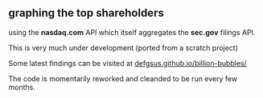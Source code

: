 ## graphing the top shareholders

using the **nasdaq.com** API which itself aggregates the
**sec.gov** filings API.

This is very much under development 
(ported from a scratch project)

Some latest findings can be visited at
[defgsus.github.io/billion-bubbles/](https://defgsus.github.io/billion-bubbles/)

The code is momentarily reworked and cleanded to be 
run every few months.
